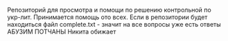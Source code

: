 Репозиторий для просмотра и помощи по решению контрольной по укр-лит.
Принимается помощь ото всех. Если в репозитории будет находиться файл complete.txt - значит на все вопросы уже есть ответы
АБУЗИМ ПОТЧАНЫ
Никита обижает
